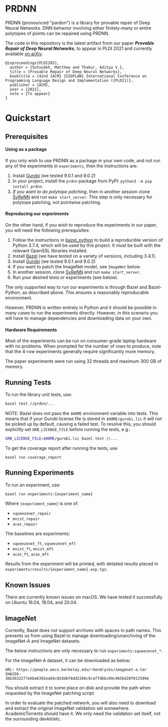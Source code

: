 # PRDNN
PRDNN (pronounced "pardon") is a library for provable repair of Deep Neural
Networks. DNN behavior involving either finitely-many or entire polytopes of
points can be repaired using PRDNN.

The code in this repository is the latest artifact from our paper
***Provable Repair of Deep Neural Networks***, to appear in PLDI 2021 and
currently available [on arXiv](https://arxiv.org/abs/2104.04413).
```
@inproceedings{PLDI2021,
  author = {Sotoudeh, Matthew and Thakur, Aditya V.},
  title = {Provable Repair of Deep Neural Networks},
  booktitle = {42nd {ACM} {SIGPLAN} International Conference on Programming Language Design and Implementation ({PLDI})},
  publisher = {ACM},
  year = {2021},
  note = {To appear}
}
```

# Quickstart
## Prerequisites
#### Using as a package
If you only wish to use PRDNN as a package in your own code, and not run any of
the experiments in `experiments`, then the instructions are:
1. Install [Gurobi](https://www.gurobi.com) (we tested 9.0.1 and 9.0.2)
2. In your project, install the `prdnn` package from PyPI: `python3 -m pip
   install prdnn`.
3. _If you want to do polytope patching_, then in another session clone
   [SyReNN](https://github.com/95616ARG/SyReNN) and run `make start_server`.
   This step is only necessary for polytope patching, not pointwise patching.

#### Reproducing our experiments
On the other hand, if you wish to reproduce the experiments in our paper, you
will need the following prerequisites:
1. Follow the instructions in
   [bazel_python](https://github.com/95616ARG/bazel_python/) to build a
   reproducible version of Python 3.7.4, which will be used by this project. It
   must be built with the relevant OpenSSL libraries installed.
2. Install [Bazel](https://bazel.build) (we have tested on a variety of
   versions, including 3.4.1).
3. Install [Gurobi](https://www.gurobi.com) (we tested 9.0.1 and 9.0.2)
5. If you want to patch the ImageNet model, see `ImageNet` below.
6. In another session, clone [SyReNN](https://github.com/95616ARG/SyReNN) and
   run `make start_server`.
7. Run your desired tests or experiments (see below).

The only supported way to run our experiments is through Bazel and
Bazel-Python, as described above. This ensures a reasonably reproducable
environment.

However, PRDNN is written entirely in Python and it should be possible in many
cases to run the experiments directly.  However, in this scenario you will have
to manage dependencies and downloading data on your own.

#### Hardware Requirements
Most of the experiments can be run on consumer-grade laptop hardware with no
problems. When prompted for the number of rows to produce, note that the 4-row
experiments generally require significantly more memory.

The paper experiments were run using 32 threads and maximum 300 GB of memory.

## Running Tests
To run the library unit tests, use:
```bash
bazel test //prdnn/...
```
NOTE: Bazel does not pass the `$HOME` environment variable into tests. This
means that if your Gurobi license file is stored in `$HOME/gurobi.lic` it will
not be picked up by default, causing a failed test. To resolve this, you should
explicitly set `GRB_LICENSE_FILE` before running the tests, e.g.:
```bash
GRB_LICENSE_FILE=$HOME/gurobi.lic bazel test //...
```
To get the coverage report after running the tests, use
```
bazel run coverage_report
```

## Running Experiments
To run an experiment, use:
```bash
bazel run experiments:{experiment_name}
```
Where `{experiment_name}` is one of:
* `squeezenet_repair`
* `mnist_repair`
* `acas_repair`

The baselines are experiments:
* `squeezenet_ft`, `squeezenet_mft`
* `mnist_ft`, `mnist_mft`
* `acas_ft`, `acas_mft`

Results from the experiment will be printed, with detailed results placed in
`experiments/results/{experiment_name}.exp.tgz`.

## Known Issues
There are currently known issues on macOS. We have tested it successfully on
Ubuntu 16.04, 18.04, and 20.04.

## ImageNet
Currently, Bazel does not support archives with spaces in path names. This
prevents us from using Bazel to manage downloading/unarchiving of the
ImageNet-A and ImageNet datasets.

The below instructions are only necessary to run
`experiments:squeezenet_*`.

For the ImageNet-A dataset, it can be downloaded as below:
```
URL: https://people.eecs.berkeley.edu/~hendrycks/imagenet-a.tar
SHA256: 3bb3632277e6ba6392ea64c02ddbf4dd2266c9caffd6bc09c9656d28f012589e
```
You should extract it to some place on disk and provide the path when requested
by the ImageNet patching script.

In order to evaluate the patched network, you will also need to download and
extract the original ImageNet validation set somewhere.  AcademicTorrents
should have it. We only need the validation set itself, not the surrounding
devkit/etc.

